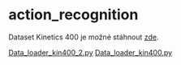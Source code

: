 # action_recognition

Dataset Kinetics 400 je možné stáhnout [zde](https://deepmind.com/research/open-source/kinetics).

[Data_loader_kin400_2.py](dataset/Data_loader_kin400_2.py)
[Data_loader_kin400.py](dataset/Data_loader_kin400.py)

